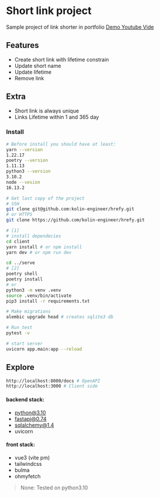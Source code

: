 # Short link project

Sample project of link shorter in portfolio
[Demo Youtube Vide](https://www.youtube.com/watch?v=6Bf0E708Y3U)

## Features

- Create short link with lifetime constrain
- Update short name
- Update lifetime
- Remove link

## Extra

- Short link is always unique
- Links Lifetime within 1 and 365 day

### Install

```sh
# Before install you should have at least:
yarn --version
1.22.17
poetry --version
1.11.13
python3 --version
3.10.2
node --vesion
16.13.2
```

```bash
# Get last copy of the project
# SSH
git clone git@github.com:kolin-engineer/hrefy.git
# or HTTPS
git clone https://github.com/kolin-engineer/hrefy.git
```

```bash
# [1]
# install dependecies
cd client
yarn install # or npm install
yarn dev # or npm run dev

cd ../serve
# [2]
poetry shell
poetry install
# or
python3 -m venv .venv
source .venv/bin/activate
pip3 install -r requirements.txt

# Make migrations
alembic upgrade head # creates sqlite3 db

# Run test
pytest -v

# start server
uvicorn app.main:app --reload
```

## Explore

```sh
http://localhost:8000/docs # OpenAPI
http://localhost:3000 # Client side
```

#### backend stack:

- python@3.10
- fastapi@0.74
- sqlalchemy@1.4
- uvicorn

#### front stack:

- vue3 (vite pm)
- tailwindcss
- bulma
- ohmyfetch

> None: Tested on python3.10
